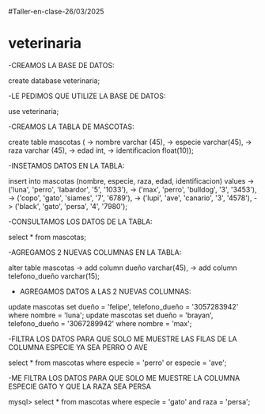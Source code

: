 #Taller-en-clase-26/03/2025

# veterinaria

-CREAMOS LA BASE DE DATOS:

create database veterinaria;

-LE PEDIMOS QUE UTILIZE LA BASE DE DATOS:

use veterinaria;

-CREAMOS LA TABLA DE MASCOTAS:

create table mascotas (
    -> nombre varchar (45),
    -> especie varchar(45),
    -> raza varchar (45),
    -> edad int,
    -> identificacion float(10));

-INSETAMOS DATOS EN LA TABLA:

insert into  mascotas (nombre, especie, raza, edad, identificacion) values
    -> ('luna', 'perro', 'labardor', '5', '1033'),
    -> ('max', 'perro', 'bulldog', '3', '3453'),
    -> ('copo', 'gato', 'siames', '7', '6789'),
    -> ('lupi', 'ave', 'canario', '3', '4578'),
    -> ('black', 'gato', 'persa', '4', '7980');

-CONSULTAMOS LOS DATOS DE LA TABLA:    

select * from mascotas;

-AGREGAMOS 2 NUEVAS COLUMNAS EN LA TABLA:

alter table mascotas
    -> add column dueño varchar(45),
    -> add column telefono_dueño varchar(15);

- AGREGAMOS DATOS A LAS 2 NUEVAS COLUMNAS:

 update mascotas set dueño = 'felipe', telefono_dueño = '3057283942' where nombre = 'luna';
 update mascotas set dueño = 'brayan', telefono_dueño = '3067289942' where nombre = 'max';

-FILTRA LOS DATOS PARA QUE SOLO ME MUESTRE LAS FILAS DE LA COLUMNA ESPECIE YA SEA PERRO O AVE

select * from mascotas where especie = 'perro' or especie = 'ave';

-ME FILTRA LOS DATOS PARA QUE SOLO ME MUESTRE LA COLUMNA ESPECIE GATO Y QUE LA RAZA SEA PERSA

mysql> select * from mascotas where especie = 'gato' and raza = 'persa';
